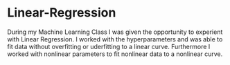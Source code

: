 # Linear-Regression
During my Machine Learning Class I was given the opportunity to experient with Linear Regression. I worked with the hyperparameters and was able to fit data without overfitting or uderfitting to a linear curve. Furthermore I worked with nonlinear parameters to fit nonlinear data to a nonlinear curve. 
